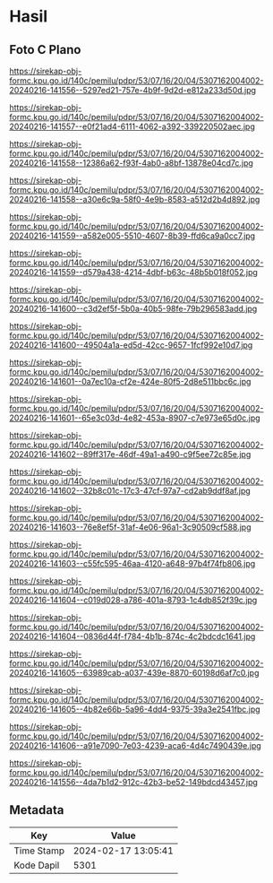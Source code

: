 # Hasil

## Foto C Plano

https://sirekap-obj-formc.kpu.go.id/140c/pemilu/pdpr/53/07/16/20/04/5307162004002-20240216-141556--5297ed21-757e-4b9f-9d2d-e812a233d50d.jpg

https://sirekap-obj-formc.kpu.go.id/140c/pemilu/pdpr/53/07/16/20/04/5307162004002-20240216-141557--e0f21ad4-6111-4062-a392-339220502aec.jpg

https://sirekap-obj-formc.kpu.go.id/140c/pemilu/pdpr/53/07/16/20/04/5307162004002-20240216-141558--12386a62-f93f-4ab0-a8bf-13878e04cd7c.jpg

https://sirekap-obj-formc.kpu.go.id/140c/pemilu/pdpr/53/07/16/20/04/5307162004002-20240216-141558--a30e6c9a-58f0-4e9b-8583-a512d2b4d892.jpg

https://sirekap-obj-formc.kpu.go.id/140c/pemilu/pdpr/53/07/16/20/04/5307162004002-20240216-141559--a582e005-5510-4607-8b39-ffd6ca9a0cc7.jpg

https://sirekap-obj-formc.kpu.go.id/140c/pemilu/pdpr/53/07/16/20/04/5307162004002-20240216-141559--d579a438-4214-4dbf-b63c-48b5b018f052.jpg

https://sirekap-obj-formc.kpu.go.id/140c/pemilu/pdpr/53/07/16/20/04/5307162004002-20240216-141600--c3d2ef5f-5b0a-40b5-98fe-79b296583add.jpg

https://sirekap-obj-formc.kpu.go.id/140c/pemilu/pdpr/53/07/16/20/04/5307162004002-20240216-141600--49504a1a-ed5d-42cc-9657-1fcf992e10d7.jpg

https://sirekap-obj-formc.kpu.go.id/140c/pemilu/pdpr/53/07/16/20/04/5307162004002-20240216-141601--0a7ec10a-cf2e-424e-80f5-2d8e511bbc6c.jpg

https://sirekap-obj-formc.kpu.go.id/140c/pemilu/pdpr/53/07/16/20/04/5307162004002-20240216-141601--65e3c03d-4e82-453a-8907-c7e973e65d0c.jpg

https://sirekap-obj-formc.kpu.go.id/140c/pemilu/pdpr/53/07/16/20/04/5307162004002-20240216-141602--89ff317e-46df-49a1-a490-c9f5ee72c85e.jpg

https://sirekap-obj-formc.kpu.go.id/140c/pemilu/pdpr/53/07/16/20/04/5307162004002-20240216-141602--32b8c01c-17c3-47cf-97a7-cd2ab9ddf8af.jpg

https://sirekap-obj-formc.kpu.go.id/140c/pemilu/pdpr/53/07/16/20/04/5307162004002-20240216-141603--76e8ef5f-31af-4e06-96a1-3c90509cf588.jpg

https://sirekap-obj-formc.kpu.go.id/140c/pemilu/pdpr/53/07/16/20/04/5307162004002-20240216-141603--c55fc595-46aa-4120-a648-97b4f74fb806.jpg

https://sirekap-obj-formc.kpu.go.id/140c/pemilu/pdpr/53/07/16/20/04/5307162004002-20240216-141604--c019d028-a786-401a-8793-1c4db852f39c.jpg

https://sirekap-obj-formc.kpu.go.id/140c/pemilu/pdpr/53/07/16/20/04/5307162004002-20240216-141604--0836d44f-f784-4b1b-874c-4c2bdcdc1641.jpg

https://sirekap-obj-formc.kpu.go.id/140c/pemilu/pdpr/53/07/16/20/04/5307162004002-20240216-141605--63989cab-a037-439e-8870-60198d6af7c0.jpg

https://sirekap-obj-formc.kpu.go.id/140c/pemilu/pdpr/53/07/16/20/04/5307162004002-20240216-141605--4b82e66b-5a96-4dd4-9375-39a3e2541fbc.jpg

https://sirekap-obj-formc.kpu.go.id/140c/pemilu/pdpr/53/07/16/20/04/5307162004002-20240216-141606--a91e7090-7e03-4239-aca6-4d4c7490439e.jpg

https://sirekap-obj-formc.kpu.go.id/140c/pemilu/pdpr/53/07/16/20/04/5307162004002-20240216-141556--4da7b1d2-912c-42b3-be52-149bdcd43457.jpg


## Metadata

| Key        | Value               |
| ---------- | ------------------- |
| Time Stamp | 2024-02-17 13:05:41 |
| Kode Dapil | 5301                |



